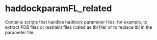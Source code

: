 # haddockparamFL_related
Contains scripts that handles haddock parameter files, for example, to extract PDB
files or restraint files (caled as tbl file) or to replace tbl in the parameter
file.
